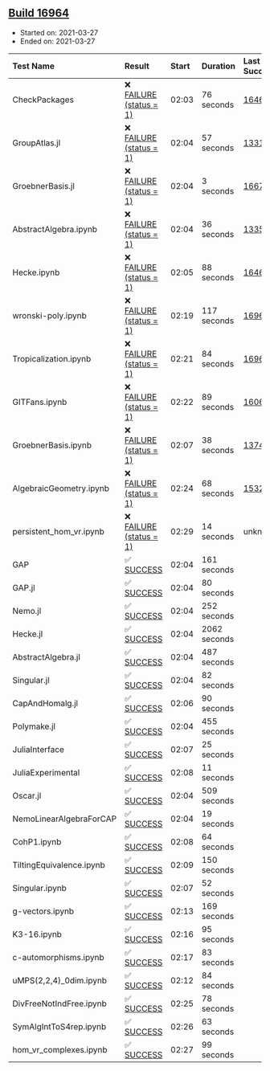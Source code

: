 ## [Build 16964](https://oscarci.mathematik.uni-kl.de/job/oscar/16964/)

* Started on: 2021-03-27
* Ended on: 2021-03-27

| Test Name    | Result | Start | Duration | Last Success | First Failure |
|:-------------|:-------|:------|:---------|:-------------|:--------------|
| CheckPackages | ❌ [FAILURE (status = 1)](https://oscarci.mathematik.uni-kl.de/job/oscar/16964/artifact/logs/build-16964/CheckPackages.log) | 02:03 | 76 seconds | [16463](https://oscarci.mathematik.uni-kl.de/job/oscar/16463/) | [16464](https://oscarci.mathematik.uni-kl.de/job/oscar/16464/) |
| GroupAtlas.jl | ❌ [FAILURE (status = 1)](https://oscarci.mathematik.uni-kl.de/job/oscar/16964/artifact/logs/build-16964/GroupAtlas.jl.log) | 02:04 | 57 seconds | [13311](https://oscarci.mathematik.uni-kl.de/job/oscar/13311/) | [13312](https://oscarci.mathematik.uni-kl.de/job/oscar/13312/) |
| GroebnerBasis.jl | ❌ [FAILURE (status = 1)](https://oscarci.mathematik.uni-kl.de/job/oscar/16964/artifact/logs/build-16964/GroebnerBasis.jl.log) | 02:04 | 3 seconds | [16676](https://oscarci.mathematik.uni-kl.de/job/oscar/16676/) | [16677](https://oscarci.mathematik.uni-kl.de/job/oscar/16677/) |
| AbstractAlgebra.ipynb | ❌ [FAILURE (status = 1)](https://oscarci.mathematik.uni-kl.de/job/oscar/16964/artifact/logs/build-16964/AbstractAlgebra.ipynb.log) | 02:04 | 36 seconds | [13355](https://oscarci.mathematik.uni-kl.de/job/oscar/13355/) | [13356](https://oscarci.mathematik.uni-kl.de/job/oscar/13356/) |
| Hecke.ipynb | ❌ [FAILURE (status = 1)](https://oscarci.mathematik.uni-kl.de/job/oscar/16964/artifact/logs/build-16964/Hecke.ipynb.log) | 02:05 | 88 seconds | [16463](https://oscarci.mathematik.uni-kl.de/job/oscar/16463/) | [16464](https://oscarci.mathematik.uni-kl.de/job/oscar/16464/) |
| wronski-poly.ipynb | ❌ [FAILURE (status = 1)](https://oscarci.mathematik.uni-kl.de/job/oscar/16964/artifact/logs/build-16964/wronski-poly.ipynb.log) | 02:19 | 117 seconds | [16963](https://oscarci.mathematik.uni-kl.de/job/oscar/16963/) | [16964](https://oscarci.mathematik.uni-kl.de/job/oscar/16964/) |
| Tropicalization.ipynb | ❌ [FAILURE (status = 1)](https://oscarci.mathematik.uni-kl.de/job/oscar/16964/artifact/logs/build-16964/Tropicalization.ipynb.log) | 02:21 | 84 seconds | [16963](https://oscarci.mathematik.uni-kl.de/job/oscar/16963/) | [16964](https://oscarci.mathematik.uni-kl.de/job/oscar/16964/) |
| GITFans.ipynb | ❌ [FAILURE (status = 1)](https://oscarci.mathematik.uni-kl.de/job/oscar/16964/artifact/logs/build-16964/GITFans.ipynb.log) | 02:22 | 89 seconds | [16068](https://oscarci.mathematik.uni-kl.de/job/oscar/16068/) | [16069](https://oscarci.mathematik.uni-kl.de/job/oscar/16069/) |
| GroebnerBasis.ipynb | ❌ [FAILURE (status = 1)](https://oscarci.mathematik.uni-kl.de/job/oscar/16964/artifact/logs/build-16964/GroebnerBasis.ipynb.log) | 02:07 | 38 seconds | [13748](https://oscarci.mathematik.uni-kl.de/job/oscar/13748/) | [13749](https://oscarci.mathematik.uni-kl.de/job/oscar/13749/) |
| AlgebraicGeometry.ipynb | ❌ [FAILURE (status = 1)](https://oscarci.mathematik.uni-kl.de/job/oscar/16964/artifact/logs/build-16964/AlgebraicGeometry.ipynb.log) | 02:24 | 68 seconds | [15322](https://oscarci.mathematik.uni-kl.de/job/oscar/15322/) | [15323](https://oscarci.mathematik.uni-kl.de/job/oscar/15323/) |
| persistent_hom_vr.ipynb | ❌ [FAILURE (status = 1)](https://oscarci.mathematik.uni-kl.de/job/oscar/16964/artifact/logs/build-16964/persistent_hom_vr.ipynb.log) | 02:29 | 14 seconds | unknown | unknown |
| GAP | ✅ [SUCCESS](https://oscarci.mathematik.uni-kl.de/job/oscar/16964/artifact/logs/build-16964/GAP.log) | 02:04 | 161 seconds |  |  |
| GAP.jl | ✅ [SUCCESS](https://oscarci.mathematik.uni-kl.de/job/oscar/16964/artifact/logs/build-16964/GAP.jl.log) | 02:04 | 80 seconds |  |  |
| Nemo.jl | ✅ [SUCCESS](https://oscarci.mathematik.uni-kl.de/job/oscar/16964/artifact/logs/build-16964/Nemo.jl.log) | 02:04 | 252 seconds |  |  |
| Hecke.jl | ✅ [SUCCESS](https://oscarci.mathematik.uni-kl.de/job/oscar/16964/artifact/logs/build-16964/Hecke.jl.log) | 02:04 | 2062 seconds |  |  |
| AbstractAlgebra.jl | ✅ [SUCCESS](https://oscarci.mathematik.uni-kl.de/job/oscar/16964/artifact/logs/build-16964/AbstractAlgebra.jl.log) | 02:04 | 487 seconds |  |  |
| Singular.jl | ✅ [SUCCESS](https://oscarci.mathematik.uni-kl.de/job/oscar/16964/artifact/logs/build-16964/Singular.jl.log) | 02:04 | 82 seconds |  |  |
| CapAndHomalg.jl | ✅ [SUCCESS](https://oscarci.mathematik.uni-kl.de/job/oscar/16964/artifact/logs/build-16964/CapAndHomalg.jl.log) | 02:06 | 90 seconds |  |  |
| Polymake.jl | ✅ [SUCCESS](https://oscarci.mathematik.uni-kl.de/job/oscar/16964/artifact/logs/build-16964/Polymake.jl.log) | 02:04 | 455 seconds |  |  |
| JuliaInterface | ✅ [SUCCESS](https://oscarci.mathematik.uni-kl.de/job/oscar/16964/artifact/logs/build-16964/JuliaInterface.log) | 02:07 | 25 seconds |  |  |
| JuliaExperimental | ✅ [SUCCESS](https://oscarci.mathematik.uni-kl.de/job/oscar/16964/artifact/logs/build-16964/JuliaExperimental.log) | 02:08 | 11 seconds |  |  |
| Oscar.jl | ✅ [SUCCESS](https://oscarci.mathematik.uni-kl.de/job/oscar/16964/artifact/logs/build-16964/Oscar.jl.log) | 02:04 | 509 seconds |  |  |
| NemoLinearAlgebraForCAP | ✅ [SUCCESS](https://oscarci.mathematik.uni-kl.de/job/oscar/16964/artifact/logs/build-16964/NemoLinearAlgebraForCAP.log) | 02:04 | 19 seconds |  |  |
| CohP1.ipynb | ✅ [SUCCESS](https://oscarci.mathematik.uni-kl.de/job/oscar/16964/artifact/logs/build-16964/CohP1.ipynb.log) | 02:08 | 64 seconds |  |  |
| TiltingEquivalence.ipynb | ✅ [SUCCESS](https://oscarci.mathematik.uni-kl.de/job/oscar/16964/artifact/logs/build-16964/TiltingEquivalence.ipynb.log) | 02:09 | 150 seconds |  |  |
| Singular.ipynb | ✅ [SUCCESS](https://oscarci.mathematik.uni-kl.de/job/oscar/16964/artifact/logs/build-16964/Singular.ipynb.log) | 02:07 | 52 seconds |  |  |
| g-vectors.ipynb | ✅ [SUCCESS](https://oscarci.mathematik.uni-kl.de/job/oscar/16964/artifact/logs/build-16964/g-vectors.ipynb.log) | 02:13 | 169 seconds |  |  |
| K3-16.ipynb | ✅ [SUCCESS](https://oscarci.mathematik.uni-kl.de/job/oscar/16964/artifact/logs/build-16964/K3-16.ipynb.log) | 02:16 | 95 seconds |  |  |
| c-automorphisms.ipynb | ✅ [SUCCESS](https://oscarci.mathematik.uni-kl.de/job/oscar/16964/artifact/logs/build-16964/c-automorphisms.ipynb.log) | 02:17 | 83 seconds |  |  |
| uMPS(2,2,4)_0dim.ipynb | ✅ [SUCCESS](https://oscarci.mathematik.uni-kl.de/job/oscar/16964/artifact/logs/build-16964/uMPS-2-2-4-_0dim.ipynb.log) | 02:12 | 84 seconds |  |  |
| DivFreeNotIndFree.ipynb | ✅ [SUCCESS](https://oscarci.mathematik.uni-kl.de/job/oscar/16964/artifact/logs/build-16964/DivFreeNotIndFree.ipynb.log) | 02:25 | 78 seconds |  |  |
| SymAlgIntToS4rep.ipynb | ✅ [SUCCESS](https://oscarci.mathematik.uni-kl.de/job/oscar/16964/artifact/logs/build-16964/SymAlgIntToS4rep.ipynb.log) | 02:26 | 63 seconds |  |  |
| hom_vr_complexes.ipynb | ✅ [SUCCESS](https://oscarci.mathematik.uni-kl.de/job/oscar/16964/artifact/logs/build-16964/hom_vr_complexes.ipynb.log) | 02:27 | 99 seconds |  |  |

